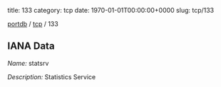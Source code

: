 title: 133
category: tcp
date: 1970-01-01T00:00:00+0000
slug: tcp/133

[portdb](/) / [tcp](/category/tcp.html) / 133


## IANA Data

_Name:_ statsrv

_Description:_ Statistics Service

